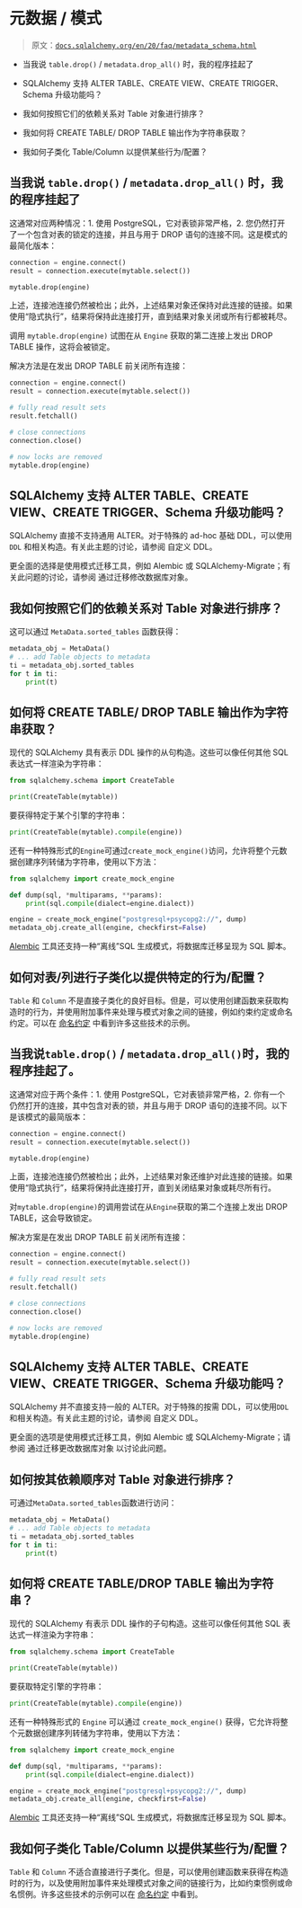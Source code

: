 # 元数据 / 模式

> 原文：[`docs.sqlalchemy.org/en/20/faq/metadata_schema.html`](https://docs.sqlalchemy.org/en/20/faq/metadata_schema.html)

+   当我说 `table.drop()` / `metadata.drop_all()` 时，我的程序挂起了

+   SQLAlchemy 支持 ALTER TABLE、CREATE VIEW、CREATE TRIGGER、Schema 升级功能吗？

+   我如何按照它们的依赖关系对 Table 对象进行排序？

+   我如何将 CREATE TABLE/ DROP TABLE 输出作为字符串获取？

+   我如何子类化 Table/Column 以提供某些行为/配置？

## 当我说 `table.drop()` / `metadata.drop_all()` 时，我的程序挂起了

这通常对应两种情况：1. 使用 PostgreSQL，它对表锁非常严格，2. 您仍然打开了一个包含对表的锁定的连接，并且与用于 DROP 语句的连接不同。这是模式的最简化版本：

```py
connection = engine.connect()
result = connection.execute(mytable.select())

mytable.drop(engine)
```

上述，连接池连接仍然被检出；此外，上述结果对象还保持对此连接的链接。如果使用“隐式执行”，结果将保持此连接打开，直到结果对象关闭或所有行都被耗尽。

调用 `mytable.drop(engine)` 试图在从 `Engine` 获取的第二连接上发出 DROP TABLE 操作，这将会被锁定。

解决方法是在发出 DROP TABLE 前关闭所有连接：

```py
connection = engine.connect()
result = connection.execute(mytable.select())

# fully read result sets
result.fetchall()

# close connections
connection.close()

# now locks are removed
mytable.drop(engine)
```

## SQLAlchemy 支持 ALTER TABLE、CREATE VIEW、CREATE TRIGGER、Schema 升级功能吗？

SQLAlchemy 直接不支持通用 ALTER。对于特殊的 ad-hoc 基础 DDL，可以使用 `DDL` 和相关构造。有关此主题的讨论，请参阅 自定义 DDL。

更全面的选择是使用模式迁移工具，例如 Alembic 或 SQLAlchemy-Migrate；有关此问题的讨论，请参阅 通过迁移修改数据库对象。

## 我如何按照它们的依赖关系对 Table 对象进行排序？

这可以通过 `MetaData.sorted_tables` 函数获得：

```py
metadata_obj = MetaData()
# ... add Table objects to metadata
ti = metadata_obj.sorted_tables
for t in ti:
    print(t)
```

## 如何将 CREATE TABLE/ DROP TABLE 输出作为字符串获取？

现代的 SQLAlchemy 具有表示 DDL 操作的从句构造。这些可以像任何其他 SQL 表达式一样渲染为字符串：

```py
from sqlalchemy.schema import CreateTable

print(CreateTable(mytable))
```

要获得特定于某个引擎的字符串：

```py
print(CreateTable(mytable).compile(engine))
```

还有一种特殊形式的`Engine`可通过`create_mock_engine()`访问，允许将整个元数据创建序列转储为字符串，使用以下方法：

```py
from sqlalchemy import create_mock_engine

def dump(sql, *multiparams, **params):
    print(sql.compile(dialect=engine.dialect))

engine = create_mock_engine("postgresql+psycopg2://", dump)
metadata_obj.create_all(engine, checkfirst=False)
```

[Alembic](https://alembic.sqlalchemy.org) 工具还支持一种“离线”SQL 生成模式，将数据库迁移呈现为 SQL 脚本。

## 如何对表/列进行子类化以提供特定的行为/配置？

`Table` 和 `Column` 不是直接子类化的良好目标。但是，可以使用创建函数来获取构造时的行为，并使用附加事件来处理与模式对象之间的链接，例如约束约定或命名约定。可以在 [命名约定](https://www.sqlalchemy.org/trac/wiki/UsageRecipes/NamingConventions) 中看到许多这些技术的示例。

## 当我说`table.drop()` / `metadata.drop_all()`时，我的程序挂起了。

这通常对应于两个条件：1. 使用 PostgreSQL，它对表锁非常严格，2. 你有一个仍然打开的连接，其中包含对表的锁，并且与用于 DROP 语句的连接不同。以下是该模式的最简版本：

```py
connection = engine.connect()
result = connection.execute(mytable.select())

mytable.drop(engine)
```

上面，连接池连接仍然被检出；此外，上述结果对象还维护对此连接的链接。如果使用“隐式执行”，结果将保持此连接打开，直到关闭结果对象或耗尽所有行。

对`mytable.drop(engine)`的调用尝试在从`Engine`获取的第二个连接上发出 DROP TABLE，这会导致锁定。

解决方案是在发出 DROP TABLE 前关闭所有连接：

```py
connection = engine.connect()
result = connection.execute(mytable.select())

# fully read result sets
result.fetchall()

# close connections
connection.close()

# now locks are removed
mytable.drop(engine)
```

## SQLAlchemy 支持 ALTER TABLE、CREATE VIEW、CREATE TRIGGER、Schema 升级功能吗？

SQLAlchemy 并不直接支持一般的 ALTER。对于特殊的按需 DDL，可以使用`DDL`和相关构造。有关此主题的讨论，请参阅 自定义 DDL。

更全面的选项是使用模式迁移工具，例如 Alembic 或 SQLAlchemy-Migrate；请参阅 通过迁移更改数据库对象 以讨论此问题。

## 如何按其依赖顺序对 Table 对象进行排序？

可通过`MetaData.sorted_tables`函数进行访问：

```py
metadata_obj = MetaData()
# ... add Table objects to metadata
ti = metadata_obj.sorted_tables
for t in ti:
    print(t)
```

## 如何将 CREATE TABLE/DROP TABLE 输出为字符串？

现代的 SQLAlchemy 有表示 DDL 操作的子句构造。这些可以像任何其他 SQL 表达式一样渲染为字符串：

```py
from sqlalchemy.schema import CreateTable

print(CreateTable(mytable))
```

要获取特定引擎的字符串：

```py
print(CreateTable(mytable).compile(engine))
```

还有一种特殊形式的 `Engine` 可以通过 `create_mock_engine()` 获得，它允许将整个元数据创建序列转储为字符串，使用以下方法：

```py
from sqlalchemy import create_mock_engine

def dump(sql, *multiparams, **params):
    print(sql.compile(dialect=engine.dialect))

engine = create_mock_engine("postgresql+psycopg2://", dump)
metadata_obj.create_all(engine, checkfirst=False)
```

[Alembic](https://alembic.sqlalchemy.org) 工具还支持一种“离线”SQL 生成模式，将数据库迁移呈现为 SQL 脚本。

## 我如何子类化 Table/Column 以提供某些行为/配置？

`Table` 和 `Column` 不适合直接进行子类化。但是，可以使用创建函数来获得在构造时的行为，以及使用附加事件来处理模式对象之间的链接行为，比如约束惯例或命名惯例。许多这些技术的示例可以在 [命名约定](https://www.sqlalchemy.org/trac/wiki/UsageRecipes/NamingConventions) 中看到。
